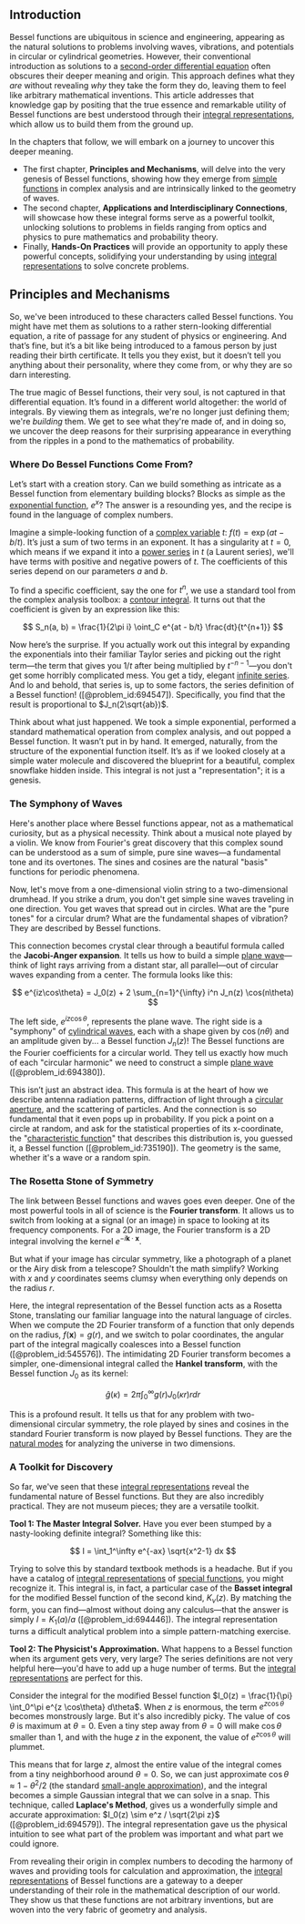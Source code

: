 ## Introduction
Bessel functions are ubiquitous in science and engineering, appearing as the natural solutions to problems involving waves, vibrations, and potentials in circular or cylindrical geometries. However, their conventional introduction as solutions to a [second-order differential equation](@article_id:176234) often obscures their deeper meaning and origin. This approach defines what they *are* without revealing *why* they take the form they do, leaving them to feel like arbitrary mathematical inventions. This article addresses that knowledge gap by positing that the true essence and remarkable utility of Bessel functions are best understood through their [integral representations](@article_id:203815), which allow us to build them from the ground up.

In the chapters that follow, we will embark on a journey to uncover this deeper meaning.
- The first chapter, **Principles and Mechanisms**, will delve into the very genesis of Bessel functions, showing how they emerge from [simple functions](@article_id:137027) in complex analysis and are intrinsically linked to the geometry of waves.
- The second chapter, **Applications and Interdisciplinary Connections**, will showcase how these integral forms serve as a powerful toolkit, unlocking solutions to problems in fields ranging from optics and physics to pure mathematics and probability theory.
- Finally, **Hands-On Practices** will provide an opportunity to apply these powerful concepts, solidifying your understanding by using [integral representations](@article_id:203815) to solve concrete problems.

## Principles and Mechanisms

So, we've been introduced to these characters called Bessel functions. You might have met them as solutions to a rather stern-looking differential equation, a rite of passage for any student of physics or engineering. And that’s fine, but it’s a bit like being introduced to a famous person by just reading their birth certificate. It tells you they exist, but it doesn’t tell you anything about their personality, where they come from, or why they are so darn interesting.

The true magic of Bessel functions, their very soul, is not captured in that differential equation. It’s found in a different world altogether: the world of integrals. By viewing them as integrals, we're no longer just defining them; we're *building* them. We get to see what they're made of, and in doing so, we uncover the deep reasons for their surprising appearance in everything from the ripples in a pond to the mathematics of probability.

### Where Do Bessel Functions Come From?

Let’s start with a creation story. Can we build something as intricate as a Bessel function from elementary building blocks? Blocks as simple as the [exponential function](@article_id:160923), $e^x$? The answer is a resounding yes, and the recipe is found in the language of complex numbers.

Imagine a simple-looking function of a [complex variable](@article_id:195446) $t$: $f(t) = \exp(at - b/t)$. It’s just a sum of two terms in an exponent. It has a singularity at $t=0$, which means if we expand it into a [power series](@article_id:146342) in $t$ (a Laurent series), we'll have terms with positive and negative powers of $t$. The coefficients of this series depend on our parameters $a$ and $b$.

To find a specific coefficient, say the one for $t^n$, we use a standard tool from the complex analysis toolbox: a [contour integral](@article_id:164220). It turns out that the coefficient is given by an expression like this:

$$
S_n(a, b) = \frac{1}{2\pi i} \oint_C e^{at - b/t} \frac{dt}{t^{n+1}}
$$

Now here’s the surprise. If you actually work out this integral by expanding the exponentials into their familiar Taylor series and picking out the right term—the term that gives you $1/t$ after being multiplied by $t^{-n-1}$—you don't get some horribly complicated mess. You get a tidy, elegant [infinite series](@article_id:142872). And lo and behold, that series is, up to some factors, the series definition of a Bessel function! ([@problem_id:694547]). Specifically, you find that the result is proportional to $J_n(2\sqrt{ab})$.

Think about what just happened. We took a simple exponential, performed a standard mathematical operation from complex analysis, and out popped a Bessel function. It wasn’t put in by hand. It emerged, naturally, from the structure of the exponential function itself. It’s as if we looked closely at a simple water molecule and discovered the blueprint for a beautiful, complex snowflake hidden inside. This integral is not just a "representation"; it is a genesis.

### The Symphony of Waves

Here's another place where Bessel functions appear, not as a mathematical curiosity, but as a physical necessity. Think about a musical note played by a violin. We know from Fourier's great discovery that this complex sound can be understood as a sum of simple, pure sine waves—a fundamental tone and its overtones. The sines and cosines are the natural "basis" functions for periodic phenomena.

Now, let's move from a one-dimensional violin string to a two-dimensional drumhead. If you strike a drum, you don't get simple sine waves traveling in one direction. You get waves that spread out in circles. What are the "pure tones" for a circular drum? What are the fundamental shapes of vibration? They are described by Bessel functions.

This connection becomes crystal clear through a beautiful formula called the **Jacobi-Anger expansion**. It tells us how to build a simple [plane wave](@article_id:263258)—think of light rays arriving from a distant star, all parallel—out of circular waves expanding from a center. The formula looks like this:

$$
e^{iz\cos\theta} = J_0(z) + 2 \sum_{n=1}^{\infty} i^n J_n(z) \cos(n\theta)
$$

The left side, $e^{iz\cos\theta}$, represents the plane wave. The right side is a "symphony" of [cylindrical waves](@article_id:189759), each with a shape given by $\cos(n\theta)$ and an amplitude given by... a Bessel function $J_n(z)$! The Bessel functions are the Fourier coefficients for a circular world. They tell us exactly how much of each "circular harmonic" we need to construct a simple [plane wave](@article_id:263258) ([@problem_id:694380]).

This isn’t just an abstract idea. This formula is at the heart of how we describe antenna radiation patterns, diffraction of light through a [circular aperture](@article_id:166013), and the scattering of particles. And the connection is so fundamental that it even pops up in probability. If you pick a point on a circle at random, and ask for the statistical properties of its x-coordinate, the "[characteristic function](@article_id:141220)" that describes this distribution is, you guessed it, a Bessel function ([@problem_id:735190]). The geometry is the same, whether it's a wave or a random spin.

### The Rosetta Stone of Symmetry

The link between Bessel functions and waves goes even deeper. One of the most powerful tools in all of science is the **Fourier transform**. It allows us to switch from looking at a signal (or an image) in space to looking at its frequency components. For a 2D image, the Fourier transform is a 2D integral involving the kernel $e^{-i \mathbf{k} \cdot \mathbf{x}}$.

But what if your image has circular symmetry, like a photograph of a planet or the Airy disk from a telescope? Shouldn't the math simplify? Working with $x$ and $y$ coordinates seems clumsy when everything only depends on the radius $r$.

Here, the integral representation of the Bessel function acts as a Rosetta Stone, translating our familiar language into the natural language of circles. When we compute the 2D Fourier transform of a function that only depends on the radius, $f(\mathbf{x}) = g(r)$, and we switch to polar coordinates, the angular part of the integral magically coalesces into a Bessel function ([@problem_id:545576]). The intimidating 2D Fourier transform becomes a simpler, one-dimensional integral called the **Hankel transform**, with the Bessel function $J_0$ as its kernel:

$$
\hat{g}(\kappa) = 2\pi \int_0^\infty g(r) J_0(\kappa r) r dr
$$

This is a profound result. It tells us that for any problem with two-dimensional circular symmetry, the role played by sines and cosines in the standard Fourier transform is now played by Bessel functions. They are the [natural modes](@article_id:276512) for analyzing the universe in two dimensions.

### A Toolkit for Discovery

So far, we've seen that these [integral representations](@article_id:203815) reveal the fundamental nature of Bessel functions. But they are also incredibly practical. They are not museum pieces; they are a versatile toolkit.

**Tool 1: The Master Integral Solver.** Have you ever been stumped by a nasty-looking definite integral? Something like this:

$$
I = \int_1^\infty e^{-ax} \sqrt{x^2-1} dx
$$

Trying to solve this by standard textbook methods is a headache. But if you have a catalog of [integral representations](@article_id:203815) of [special functions](@article_id:142740), you might recognize it. This integral is, in fact, a particular case of the **Basset integral** for the modified Bessel function of the second kind, $K_\nu(z)$. By matching the form, you can find—almost without doing any calculus—that the answer is simply $I = K_1(a)/a$ ([@problem_id:694446]). The integral representation turns a difficult analytical problem into a simple pattern-matching exercise.

**Tool 2: The Physicist's Approximation.** What happens to a Bessel function when its argument gets very, very large? The series definitions are not very helpful here—you'd have to add up a huge number of terms. But the [integral representations](@article_id:203815) are perfect for this.

Consider the integral for the modified Bessel function $I_0(z) = \frac{1}{\pi} \int_0^\pi e^{z \cos\theta} d\theta$. When $z$ is enormous, the term $e^{z \cos\theta}$ becomes monstrously large. But it's also incredibly picky. The value of $\cos\theta$ is maximum at $\theta=0$. Even a tiny step away from $\theta=0$ will make $\cos\theta$ smaller than 1, and with the huge $z$ in the exponent, the value of $e^{z\cos\theta}$ will plummet.

This means that for large $z$, almost the entire value of the integral comes from a tiny neighborhood around $\theta=0$. So, we can just approximate $\cos\theta \approx 1 - \theta^2/2$ (the standard [small-angle approximation](@article_id:144929)), and the integral becomes a simple Gaussian integral that we can solve in a snap. This technique, called **Laplace's Method**, gives us a wonderfully simple and accurate approximation: $I_0(z) \sim e^z / \sqrt{2\pi z}$ ([@problem_id:694579]). The integral representation gave us the physical intuition to see what part of the problem was important and what part we could ignore.

From revealing their origin in complex numbers to decoding the harmony of waves and providing tools for calculation and approximation, the [integral representations](@article_id:203815) of Bessel functions are a gateway to a deeper understanding of their role in the mathematical description of our world. They show us that these functions are not arbitrary inventions, but are woven into the very fabric of geometry and analysis.